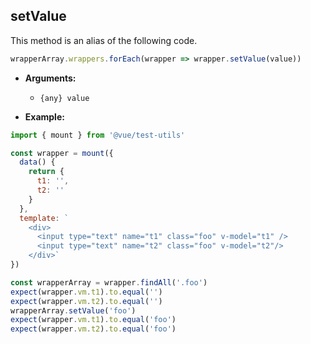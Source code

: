 ## setValue

This method is an alias of the following code.

```js
wrapperArray.wrappers.forEach(wrapper => wrapper.setValue(value))
```

- **Arguments:**

  - `{any} value`

- **Example:**

```js
import { mount } from '@vue/test-utils'

const wrapper = mount({
  data() {
    return {
      t1: '',
      t2: ''
    }
  },
  template: `
    <div>
      <input type="text" name="t1" class="foo" v-model="t1" />
      <input type="text" name="t2" class="foo" v-model="t2"/>
    </div>`
})

const wrapperArray = wrapper.findAll('.foo')
expect(wrapper.vm.t1).to.equal('')
expect(wrapper.vm.t2).to.equal('')
wrapperArray.setValue('foo')
expect(wrapper.vm.t1).to.equal('foo')
expect(wrapper.vm.t2).to.equal('foo')
```
